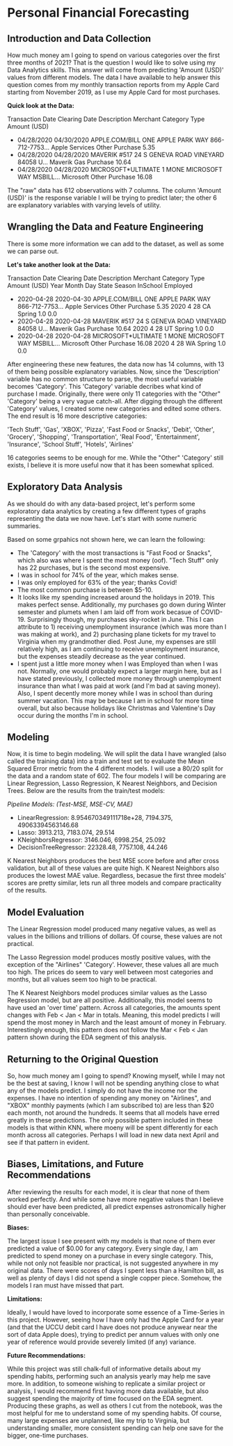 # Personal Financial Forecasting

## Introduction and Data Collection

How much money am I going to spend on various categories over the first three months of 2021? That is the question I would like to solve using my Data Analytics skills. This answer will come from predicting 'Amount (USD)' values from different models. The data I have available to help answer this question comes from my monthly transaction reports from my Apple Card starting from November 2019, as I use my Apple Card for most purchases.

**Quick look at the Data:**

Transaction Date	Clearing Date	Description	Merchant	Category	Type	Amount (USD)
* 04/28/2020	04/30/2020	APPLE.COM/BILL ONE APPLE PARK WAY 866-712-7753...	Apple Services	Other	Purchase	5.35
* 04/28/2020	04/28/2020	MAVERIK #517 24 S GENEVA ROAD VINEYARD 84058 U...	Maverik	Gas	Purchase	10.64
* 04/28/2020	04/28/2020	MICROSOFT*ULTIMATE 1 MONE MICROSOFT WAY MSBILL...	Microsoft	Other	Purchase	16.08

The "raw" data has 612 observations with 7 columns. The column 'Amount (USD)' is the response variable I will be trying to predict later; the other 6 are explanatory variables with varying levels of utility.

## Wrangling the Data and Feature Engineering

There is some more information we can add to the dataset, as well as some we can parse out.

**Let's take another look at the Data:**

Transaction Date	Clearing Date	Description	Merchant	Category	Type	Amount (USD)	Year	Month	Day	State	Season	InSchool	Employed
* 2020-04-28	2020-04-30	APPLE.COM/BILL ONE APPLE PARK WAY 866-712-7753...	Apple Services	Other	Purchase	5.35	2020	4	28	CA	Spring	1.0	0.0
* 2020-04-28	2020-04-28	MAVERIK #517 24 S GENEVA ROAD VINEYARD 84058 U...	Maverik	Gas	Purchase	10.64	2020	4	28	UT	Spring	1.0	0.0
* 2020-04-28	2020-04-28	MICROSOFT*ULTIMATE 1 MONE MICROSOFT WAY MSBILL...	Microsoft	Other	Purchase	16.08	2020	4	28	WA	Spring	1.0	0.0

After engineering these new features, the data now has 14 columns, with 13 of them being possible explanatory variables. Now, since the 'Description' variable has no common structure to parse, the most useful variable becomes 'Category'. This 'Category' variable decribes what kind of purchase I made. Originally, there were only 11 categories with the "Other" 'Category' being a very vague catch-all. After digging through the different 'Category' values, I created some new categories and edited some others. The end result is 16 more descriptive categories: 

'Tech Stuff', 'Gas', 'XBOX', 'Pizza', 'Fast Food or Snacks', 'Debit', 'Other', 'Grocery', 'Shopping', 'Transportation', 'Real Food', 'Entertainment', 'Insurance', 'School Stuff', 'Hotels', 'Airlines'

16 categories seems to be enough for me. While the "Other" 'Category' still exists, I believe it is more useful now that it has been somewhat spliced.

## Exploratory Data Analysis

As we should do with any data-based project, let's perform some exploratory data analytics by creating a few different types of graphs representing the data we now have. Let's start with some numeric summaries.

Based on some grpahics not shown here, we can learn the following:

- The 'Category' with the most transactions is "Fast Food or Snacks", which also was where I spent the most money (oof). "Tech Stuff" only has 22 purchases, but is the second most expensive.
- I was in school for 74% of the year, which makes sense.
- I was only employed for 63% of the year; thanks Covid!
- The most common purchase is between $5-10.
- It looks like my spending increased around the holidays in 2019. This makes perfect sense. Additionally, my purchases go down during Winter semester and plumets when I am laid off from work becasue of COVID-19. Surprisingly though, my purchases sky-rocket in June. This I can attribute to 1) receiving unemployment insurance (which was more than I was making at work), and 2) purchasing plane tickets for my travel to Virginia when my grandmother died. Post June, my expenses are still relatively high, as I am continuing to receive unemployment insurance, but the expenses steadily decrease as the year continued.
- I spent just a little more money when I was Employed than when I was not. Normally, one would probably expect a larger margin here, but as I have stated previously, I collected more money through unemployment insurance than what I was paid at work (and I'm bad at saving money). Also, I spent decently more money while I was in school than during summer vacation. This may be because I am in school for more time overall, but also because holidays like Christmas and Valentine's Day occur during the months I'm in school.

## Modeling

Now, it is time to begin modeling. We will split the data I have wrangled (also called the training data) into a train and test set to evaluate the Mean Squared Error metric from the 4 different models. I will use a 80/20 split for the data and a random state of 602. The four models I will be comparing are Linear Regression, Lasso Regression, K Nearest Neighbors, and Decision Trees. Below are the results from the train/test models:

*Pipeline Models: (Test-MSE, MSE-CV, MAE)*
- LinearRegression: 8.954670349111718e+28, 7194.375, 49063394563146.68
- Lasso: 3913.213, 7183.074, 29.514
- KNeighborsRegressor: 3146.046, 6998.254, 25.092
- DecisionTreeRegressor: 22328.48, 7757.108, 44.246

K Nearest Neighbors produces the best MSE score before and after cross validation, but all of these values are quite high. K Nearest Neighbors also produces the lowest MAE value. Regardless, becasue the first three models' scores are pretty similar, lets run all three models and compare practicality of the results.

## Model Evaluation

The Linear Regression model produced many negative values, as well as values in the billions and trillions of dollars. Of course, these values are not practical.

The Lasso Regression model produces mostly positive values, with the exception of the "Airlines" 'Category'. However, these values all are much too high. The prices do seem to vary well between most categories and months, but all values seem too high to be practical.

The K Nearest Neighbors model produces similar values as the Lasso Regression model, but are all positive. Additionally, this model seems to have used an 'over time' pattern. Across all categories, the amounts spent changes with Feb < Jan < Mar in totals. Meaning, this model predicts I will spend the most money in March and the least amount of money in February. Interestingly enough, this pattern does not follow the Mar < Feb < Jan pattern shown during the EDA segment of this analysis.

## Returning to the Original Question

So, how much money am I going to spend? Knowing myself, while I may not be the best at saving, I know I will not be spending anything close to what any of the models predict. I simply do not have the income nor the expenses. I have no intention of spending any money on "Airlines", and "XBOX" monthly payments (which I am subscribed to) are less than $20 each month, not around the hundreds. It seems that all models have erred greatly in these predictions. The only possible pattern included in these models is that within KNN, where moeny will be spent differently for each month across all categories. Perhaps I will load in new data next April and see if that pattern in evident.

## Biases, Limitations, and Future Recommendations

After reviewing the results for each model, it is clear that none of them worked perfectly. And while some have more negative values than I believe should ever have been predicted, all predict expenses astronomically higher than personally conceivable.

**Biases:**

The largest issue I see present with my models is that none of them ever predicted a value of $0.00 for any category. Every single day, I am predicted to spend money on a purchase in every single category. This, while not only not feasible nor practical, is not suggested anywhere in my original data. There were scores of days I spent less than a Hamilton bill, as well as plenty of days I did not spend a single copper piece. Somehow, the models I ran must have missed that part.

**Limitations:**

Ideally, I would have loved to incorporate some essence of a Time-Series in this project. However, seeing how I have only had the Apple Card for a year (and that the UCCU debit card I have does not produce anywear near the sort of data Apple does), trying to predict per annum values with only one year of reference would provide severely limited (if any) variance.

**Future Recommendations:**

While this project was still chalk-full of informative details about my spending habits, performing such an analysis yearly may help me save more. In addition, to someone wishing to replicate a similar project or analysis, I would recommend first having more data available, but also suggest spending the majority of time focused on the EDA segment. Producing these graphs, as well as others I cut from the notebook, was the most helpful for me to understand some of my spending habits. Of course, many large expenses are unplanned, like my trip to Virginia, but understanding smaller, more consistent spending can help one save for the bigger, one-time purchases.
